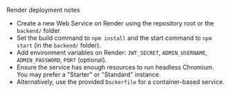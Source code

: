 Render deployment notes

- Create a new Web Service on Render using the repository root or the `backend/` folder.
- Set the build command to `npm install` and the start command to `npm start` (in the `backend/` folder).
- Add environment variables on Render: `JWT_SECRET`, `ADMIN_USERNAME`, `ADMIN_PASSWORD`, `PORT` (optional).
- Ensure the service has enough resources to run headless Chromium. You may prefer a "Starter" or "Standard" instance.
- Alternatively, use the provided `Dockerfile` for a container-based service.
